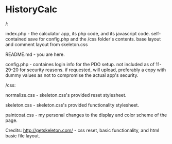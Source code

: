 # HistoryCalc


/:

index.php - the calculator app, its php code, and its javascript code. self-contained save for config.php and the /css folder's contents. base layout and comment layout from skeleton.css

README.md - you are here.

config.php - containes login info for the PDO setup. not included as of 11-29-20 for security reasons. if requested, will upload, preferably a copy with dummy values as not to compromise the actual app's security.


/css:

normalize.css - skeleton.css's provided reset stylesheet.

skeleton.css - skeleton.css's provided functionality stylesheet.

paintcoat.css - my personal changes to the display and color scheme of the page.

Credits:
http://getskeleton.com/ - css reset, basic functionality, and html basic file layout.
